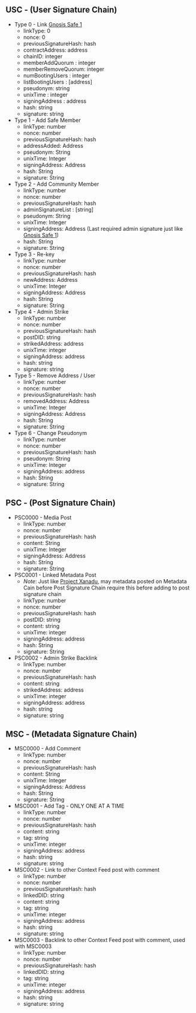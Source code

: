 ## USC - (User Signature Chain)

* Type 0 - Link [Gnosis Safe 1](Gnosis%20Safe%201.md)
	* linkType: 0
	* nonce: 0
	* previousSignatureHash: hash
	* contractAddress: address
	* chainID: integer
	* memberAddQuorum : integer
	* memberRemoveQuorum: integer
	* numBootingUsers : integer
	* listBootingUsers : [address]
	* pseudonym: string
	* unixTime : integer
	* signingAddress : address
	* hash: string
	* signature: string
* Type 1 - Add Safe Member
	* linkType: number
	* nonce: number
	* previousSignatureHash: hash
	* addressAdded: Address
	* pseudonym: String
	* unixTime: Integer
	* signingAddress: Address
	* hash: String
	* signature: String
* Type 2 - Add Community Member
	* linkType: number
	* nonce: number
	* previousSignatureHash: hash
	* adminSignatureList : [string]
	* pseudonym: String
	* unixTime: Integer
	* signingAddress: Address (Last required admin signature just like [Gnosis Safe 1](Gnosis%20Safe%201.md))
	* hash: String
	* signature: String
* Type 3 - Re-key
	* linkType: number
	* nonce: number
	* previousSignatureHash: hash
	* newAddress: Address
	* unixTime: Integer
	* signingAddress: Address
	* hash: String
	* signature: String
* Type 4 - Admin Strike
	* linkType: number
	* nonce: number
	* previousSignatureHash: hash
	* postDID: string
	* strikedAddress: address
	* unixTime: integer
	* signingAddress: address
	* hash: string
	* signature: string
* Type 5 - Remove Address / User
	* linkType: number
	* nonce: number
	* previousSignatureHash: hash
	* removedAddress: Address
	* unixTime: Integer
	* signingAddress: Address
	* hash: String
	* signature: String
* Type 6 - Change Pseudonym
	* linkType: number
	* nonce: number
	* previousSignatureHash: hash
	* pseudonym: String
	* unixTime: Integer
	* signingAddress: address
	* hash: String
	* signature: String

## PSC - (Post Signature Chain)

* PSC0000 - Media Post
	* linkType: number
	* nonce: number
	* previousSignatureHash: hash
	* content: String
	* unixTime: Integer
	* signingAddress: Address
	* hash: String
	* signature: String
* PSC0001 - Linked Metadata Post
	* *Note*: Just like  [Project Xanadu](Project%20Xanadu.md), may metadata posted on Metadata Cain before Post Signature Chain require this before adding to post signature chain
	* linkType: number
	* nonce: number
	* previousSignatureHash: hash
	* postDID: string
	* content: string
	* unixTime: integer
	* signingAddress: address
	* hash: String
	* signature: String
* PSC0002 - Admin Strike Backlink
	* linkType: number
	* nonce: number
	* previousSignatureHash: hash
	* content: string
	* strikedAddress: address
	* unixTime: integer
	* signingAddress: address
	* hash: string
	* signature: string

## MSC - (Metadata Signature Chain)

* MSC0000 - Add Comment
	* linkType: number
	* nonce: number
	* previousSignatureHash: hash
	* content: String
	* unixTime: Integer
	* signingAddress: Address
	* hash: String
	* signature: String
* MSC0001 - Add Tag - ONLY ONE AT A TIME
	* linkType: number
	* nonce: number
	* previousSignatureHash: hash
	* content: string
	* tag: string
	* unixTime: integer
	* signingAddress: address
	* hash: string
	* signature: string
* MSC0002 - Link to other Context Feed post with comment
	* linkType: number
	* nonce: number
	* previousSignatureHash: hash
	* linkedDID: string
	* content: string
	* tag: string
	* unixTime: integer
	* signingAddress: address
	* hash: string
	* signature: string
* MSC0003 - Backlink to other Context Feed post with comment, used with MSC0003
	* linkType: number
	* nonce: number
	* previousSignatureHash: hash
	* linkedDID: string
	* tag: string
	* unixTime: integer
	* signingAddress: address
	* hash: string
	* signature: string
